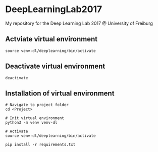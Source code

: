 # DeepLearningLab2017
My repository for the Deep Learning Lab 2017 @ University of Freiburg

## Actviate virtual environment
```
source venv-dl/deeplearning/bin/activate
```

## Deactivate virtual environment
```
deactivate
```
## Installation of virtual environment
```
# Navigate to project folder
cd <Project>

# Init virtual environment
python3 -m venv venv-dl

# Activate
source venv-dl/deeplearning/bin/activate

pip install -r requirements.txt
```
